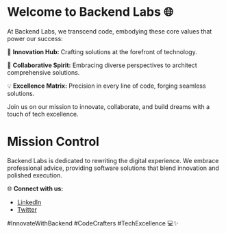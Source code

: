 # Welcome to Backend Labs 🌐

At Backend Labs, we transcend code, embodying these core values that power our success:

🚀 **Innovation Hub:** Crafting solutions at the forefront of technology.

🤝 **Collaborative Spirit:** Embracing diverse perspectives to architect comprehensive solutions.

💡 **Excellence Matrix:** Precision in every line of code, forging seamless solutions.

Join us on our mission to innovate, collaborate, and build dreams with a touch of tech excellence.

# Mission Control
Backend Labs is dedicated to rewriting the digital experience. We embrace professional advice, providing software solutions that blend innovation and polished execution.

🌐 **Connect with us:**
- [LinkedIn](link-to-linkedin)
- [Twitter](link-to-twitter)

#InnovateWithBackend #CodeCrafters #TechExcellence 💻✨

